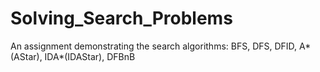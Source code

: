 # Solving_Search_Problems
An assignment demonstrating the search algorithms: BFS, DFS, DFID, A*(AStar), IDA*(IDAStar), DFBnB
